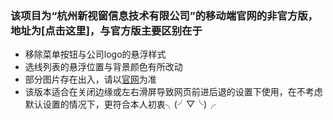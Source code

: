 ### 该项目为“杭州新视窗信息技术有限公司”的移动端官网的非官方版，地址为[点击这里]，与官方版主要区别在于
* 移除菜单按钮与公司logo的悬浮样式
* 选线列表的悬浮位置与背景颜色有所改动
* 部分图片存在出入，请以[官网](http://wei.new-see.com)为准
* 该版本适合在关闭边缘或左右滑屏导致网页前进后退的设置下使用，在不考虑默认设置的情况下，更符合本人初衷╮(╯▽╰)╭
